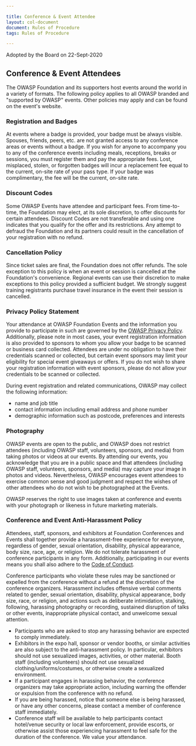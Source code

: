 ```yaml
---

title: Conference & Event Attendee
layout: col-document
document: Rules of Procedure
tags: Rules of Procedure

---
```


Adopted by the Board on 22-Sept-2020

## Conference & Event Attendees

The OWASP Foundation and its supporters host events around the world in a variety of formats. The following policy applies to all OWASP branded and "supported by OWASP" events. Other policies may apply and can be found on the event's website.

### Registration and Badges

At events where a badge is provided, your badge must be always visible. Spouses, friends, peers, etc. are not granted access to any conference areas or events without a badge. If you wish for anyone to accompany you to any of the conference events including meals, receptions, breaks or sessions, you must register them and pay the appropriate fees. Lost, misplaced, stolen, or forgotten badges will incur a replacement fee equal to the current, on-site rate of your pass type. If your badge was complimentary, the fee will be the current, on-site rate.

### Discount Codes

Some OWASP Events have attendee and participant fees. From time-to-time, the Foundation may elect, at its sole discretion, to offer discounts for certain attendees. Discount Codes are not transferable and using one indicates that you qualify for the offer and its restrictions. Any attempt to defraud the Foundation and its partners could result in the cancellation of your registration with no refund.

### Cancellation Policy

Since ticket sales are final, the Foundation does not offer refunds. The sole exception to this policy is when an event or session is cancelled at the Foundation's convenience. Regional events can use their discretion to make exceptions to this policy provided a sufficient budget. We strongly suggest training registrants purchase travel insurance in the event their session is cancelled.

### Privacy Policy Statement

Your attendance at OWASP Foundation Events and the information you provide to participate in such are governed by the [OWASP Privacy Policy](/operational/privacy). Additionally, please note in most cases, your event registration information is also provided to sponsors to whom you allow your badge to be scanned or business card collected.  Attendees are under no obligation to have their credentials scanned or collected, but certain event sponsors may limit your eligibility for special event giveaways or offers. If you do not wish to share your registration information with event sponsors, please do not allow your credentials to be scanned or collected.

During event registration and related communications, OWASP may collect the following information:

- name and job title
- contact information including email address and phone number
- demographic information such as postcode, preferences and interests

### Photography

OWASP events are open to the public, and OWASP does not restrict attendees (including OWASP staff, volunteers, sponsors, and media) from taking photos or videos at our events. By attending our events, you acknowledge that you are in a public space and that attendees (including OWASP staff, volunteers, sponsors, and media) may capture your image in photos and videos.  Nevertheless, OWASP encourages event attendees to exercise common sense and good judgment and respect the wishes of other attendees who do not wish to be photographed at the Events.

OWASP reserves the right to use images taken at conference and events with your photograph or likeness in future marketing materials.

### Conference and Event Anti-Harassment Policy

Attendees, staff, sponsors, and exhibitors at Foundation Conferences and Events shall together provide a harassment-free experience for everyone, regardless of gender, sexual orientation, disability, physical appearance, body size, race, age, or religion. We do not tolerate harassment of conference participants in any form. Additionally, participating in our events means you shall also adhere to the [Code of Conduct](/operational/code-of-conduct).

Conference participants who violate these rules may be sanctioned or expelled from the conference without a refund at the discretion of the conference organizers. Harassment includes offensive verbal comments related to gender, sexual orientation, disability, physical appearance, body size, race, or religion, and actions such as deliberate intimidation, stalking, following, harassing photography or recording, sustained disruption of talks or other events, inappropriate physical contact, and unwelcome sexual attention.

- Participants who are asked to stop any harassing behavior are expected to comply immediately.
- Exhibitors in the expo hall, sponsor or vendor booths, or similar activities are also subject to the anti-harassment policy. In particular, exhibitors should not use sexualized images, activities, or other material. Booth staff (including volunteers) should not use sexualized clothing/uniforms/costumes, or otherwise create a sexualized environment.
- If a participant engages in harassing behavior, the conference organizers may take appropriate action, including warning the offender or expulsion from the conference with no refund.
- If you are being harassed, notice that someone else is being harassed, or have any other concerns, please contact a member of conference staff immediately.
- Conference staff will be available to help participants contact hotel/venue security or local law enforcement, provide escorts, or otherwise assist those experiencing harassment to feel safe for the duration of the conference. We value your attendance.
